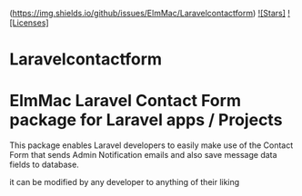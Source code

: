 (https://img.shields.io/github/issues/ElmMac/Laravelcontactform)
[![Stars]](https://img.shields.io/github/stars/ElmMac/Laravelcontactform)
[![Licenses]](https://img.shields.io/github/license/ElmMac/Laravelcontactform)




# Laravelcontactform
# ElmMac Laravel Contact Form package for Laravel apps / Projects 

This package enables Laravel developers to easily make use of the Contact Form that sends Admin Notification emails and also save message data fields to database.

it can be modified by any developer to anything of their liking
